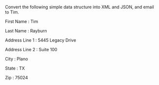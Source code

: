 


Convert the following simple data structure into XML and JSON, and email to Tim. 

First Name : Tim 

Last Name : Rayburn 

Address Line 1 : 5445 Legacy Drive 

Address Line 2 : Suite 100 

City : Plano 

State : TX 

Zip : 75024 
